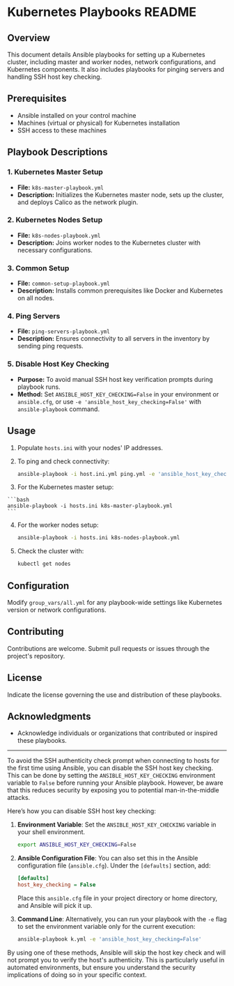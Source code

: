 # Kubernetes Playbooks README

## Overview

This document details Ansible playbooks for setting up a Kubernetes cluster, including master and worker nodes, network configurations, and Kubernetes components. It also includes playbooks for pinging servers and handling SSH host key checking.

## Prerequisites

- Ansible installed on your control machine
- Machines (virtual or physical) for Kubernetes installation
- SSH access to these machines

## Playbook Descriptions

### 1. Kubernetes Master Setup

- **File:** `k8s-master-playbook.yml`
- **Description:** Initializes the Kubernetes master node, sets up the cluster, and deploys Calico as the network plugin.

### 2. Kubernetes Nodes Setup

- **File:** `k8s-nodes-playbook.yml`
- **Description:** Joins worker nodes to the Kubernetes cluster with necessary configurations.

### 3. Common Setup

- **File:** `common-setup-playbook.yml`
- **Description:** Installs common prerequisites like Docker and Kubernetes on all nodes.

### 4. Ping Servers

- **File:** `ping-servers-playbook.yml`
- **Description:** Ensures connectivity to all servers in the inventory by sending ping requests.

### 5. Disable Host Key Checking

- **Purpose:** To avoid manual SSH host key verification prompts during playbook runs.
- **Method:** Set `ANSIBLE_HOST_KEY_CHECKING=False` in your environment or `ansible.cfg`, or use `-e 'ansible_host_key_checking=False'` with `ansible-playbook` command.

## Usage

1. Populate `hosts.ini` with your nodes' IP addresses.

2. To ping and check connectivity:

    ```bash
    ansible-playbook -i host.ini.yml ping.yml -e 'ansible_host_key_checking=False'
    ```
3.   For the Kubernetes master setup:

    ```bash
    ansible-playbook -i hosts.ini k8s-master-playbook.yml
    ```

4. For the worker nodes setup:

    ```bash
    ansible-playbook -i hosts.ini k8s-nodes-playbook.yml
    ```

5. Check the cluster with:

    ```bash
    kubectl get nodes
    ```

## Configuration

Modify `group_vars/all.yml` for any playbook-wide settings like Kubernetes version or network configurations.

## Contributing

Contributions are welcome. Submit pull requests or issues through the project's repository.

## License

Indicate the license governing the use and distribution of these playbooks.

## Acknowledgments

- Acknowledge individuals or organizations that contributed or inspired these playbooks.

---

To avoid the SSH authenticity check prompt when connecting to hosts for the first time using Ansible, you can disable the SSH host key checking. This can be done by setting the `ANSIBLE_HOST_KEY_CHECKING` environment variable to `False` before running your Ansible playbook. However, be aware that this reduces security by exposing you to potential man-in-the-middle attacks.

Here’s how you can disable SSH host key checking:

1. **Environment Variable**: Set the `ANSIBLE_HOST_KEY_CHECKING` variable in your shell environment.

   ```bash
   export ANSIBLE_HOST_KEY_CHECKING=False
   ```

2. **Ansible Configuration File**: You can also set this in the Ansible configuration file (`ansible.cfg`). Under the `[defaults]` section, add:

   ```ini
   [defaults]
   host_key_checking = False
   ```

   Place this `ansible.cfg` file in your project directory or home directory, and Ansible will pick it up.

3. **Command Line**: Alternatively, you can run your playbook with the `-e` flag to set the environment variable only for the current execution:

   ```bash
   ansible-playbook k.yml -e 'ansible_host_key_checking=False'
   ```

By using one of these methods, Ansible will skip the host key check and will not prompt you to verify the host's authenticity. This is particularly useful in automated environments, but ensure you understand the security implications of doing so in your specific context.
